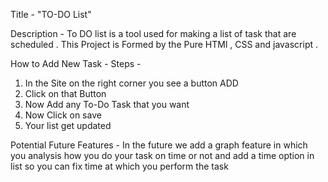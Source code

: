 Title - "TO-DO List"

Description - To DO list is a tool used for making a list of task that are scheduled .
             This Project is Formed by the Pure HTMl , CSS and javascript .

How to Add New Task - 
Steps - 
1. In the Site on the right corner you see a button ADD
2. Click on that Button 
3. Now Add any To-Do Task that you want
4. Now Click on save 
5. Your list get updated 

Potential Future Features - In the future we add a graph feature in which you analysis how you do your task on time or not and add a time option in list so you can fix time at which you perform the task 



